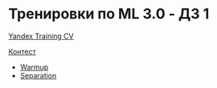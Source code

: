 # Тренировки по ML 3.0 - ДЗ 1

[Yandex Training CV](https://yandex.ru/yaintern/training/ml-training)

[Контест](https://contest.yandex.ru/contest/75228/enter/?retPage=)

- [Warmup](https://github.com/TemaBlag/Yandex_Training/tree/main/ml_training_3/hw1/Warmup)
- [Separation](https://github.com/TemaBlag/Yandex_Training/tree/main/ml_training_3/hw1/Separation)
